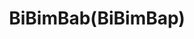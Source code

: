 ---
layout: place
title: "BiBimBab(BiBimBap)"
permalink: /michigan/novi/bibimbab-bibimbap.html
stateAbbr: MI
stateName: Michigan
cityName: Novi
seo:
  name: "BiBimBab(BiBimBap)"
  type: Restaurant
  links: null
description: "Looking for sushi in Novi, Michigan? Check out BiBimBab(BiBimBap) for a delightful Japanese dining experience. Enjoy a variety of sushi and other dishes in a..."
place_id: ChIJjdicEfyuJIgR4bb0K6_HdDQ
photos:
  - name: >-
      places/ChIJjdicEfyuJIgR4bb0K6_HdDQ/photos/AeeoHcL0O1LYp0th5WHb77doSh35sfYnuMPkOO9KyPjAXj6UzZ2obCoQHhd5s5EKyqXNaohEl9yS-69BIapnr5jVBCLY5Kib_Ojumpo1nKrjYbaKGtrQm5At4EAO0yLMkJXZJQmaRH3rF-sP91gyXAzSNzmKrlafbHVUg8i2KdjSMyhSILT-QG53YroCMd9rwZZZOp7r6mH55YntzRgSMF1utPu-sYXasM-NIaxew7Lv60RKJwIey_mwHyhKV1uo9gQ7jedVMPuqxizw8YDfdSCERG_L0eDO49s5alYo7XnGnPVtcw
    widthPx: 800
    heightPx: 800
    authorAttributions:
      - displayName: BiBimBab(BiBimBap)
        uri: https://maps.google.com/maps/contrib/105131649393896995657
        photoUri: >-
          https://lh3.googleusercontent.com/a-/ALV-UjUFAmWdmNh_SPO_ae1b8lT2HKIRw0AAIwTYax2m0sdJdcw0oQc=s100-p-k-no-mo
    flagContentUri: >-
      https://www.google.com/local/imagery/report/?cb_client=maps_api_places.places_api&image_key=!1e10!2sAF1QipN5H87IbrRV0yRuzKgd6qPaK7KsenlHSaKKb4VQ&hl=en-US
    googleMapsUri: >-
      https://www.google.com/maps/place//data=!3m4!1e2!3m2!1sAF1QipN5H87IbrRV0yRuzKgd6qPaK7KsenlHSaKKb4VQ!2e10!4m2!3m1!1s0x8824aefc119cd88d:0x3474c7af2bf4b6e1
  - name: >-
      places/ChIJjdicEfyuJIgR4bb0K6_HdDQ/photos/AeeoHcLxMIIu_Ov3i7qpBIit5pM2LqtOWcDitTuYWpLdQgwVbMyads3-2l5tNYUV3v5yf3ghH998BPBmYS4APIunSlL3uZCKVoXfFTltAR2Fk0o_9jXwWUS_DYTugC510eAHwh0TYCRKric6y6ELC2Mju_0p7bkwECC5IxM_Jfwa00xE0THMGlIMs1XAxXkxyHssI4lMIEuIPCX13CrHAH1MbaLKotuoQOQpRblxUoH2qt8y44wD7mTG57NoNhcn1gf_YLrSzLYJwF7K0Xk2jMPw07AfujrK_qfXqbZSMlCjSmyTRw
    widthPx: 800
    heightPx: 800
    authorAttributions:
      - displayName: BiBimBab(BiBimBap)
        uri: https://maps.google.com/maps/contrib/105131649393896995657
        photoUri: >-
          https://lh3.googleusercontent.com/a-/ALV-UjUFAmWdmNh_SPO_ae1b8lT2HKIRw0AAIwTYax2m0sdJdcw0oQc=s100-p-k-no-mo
    flagContentUri: >-
      https://www.google.com/local/imagery/report/?cb_client=maps_api_places.places_api&image_key=!1e10!2sAF1QipPkQDQqb8EBUs348MdPb5kSB0xyINAQplDKhLle&hl=en-US
    googleMapsUri: >-
      https://www.google.com/maps/place//data=!3m4!1e2!3m2!1sAF1QipPkQDQqb8EBUs348MdPb5kSB0xyINAQplDKhLle!2e10!4m2!3m1!1s0x8824aefc119cd88d:0x3474c7af2bf4b6e1
  - name: >-
      places/ChIJjdicEfyuJIgR4bb0K6_HdDQ/photos/AeeoHcKrgXseGNv02SCFT3RkF3xF8eHrAOkENPFj_CjCtIAfueoP9uRDxK8gjbp5ixxAECjUjUqrA5j_77bV8I_B7XK5MuIzobppoi7pJ9Hp00f3PM1ZKqf_VxkED_gSArZIehS_-GYixVFCUaNj966BJNAlsggCg4a4JWwPQYdKB7IYgwUhKH0ncBMKcYY6xjTHKCSNV7RCcZTyrFjCg0jSSVlr7shOlh7hcIg3MLzDdrmKOYhM8IzyVT4be88ZlKg1GDP0OsgGZRCp9PSLUiuOe1ZeL2tiG9doeCRZlyBo4DrDTg
    widthPx: 800
    heightPx: 800
    authorAttributions:
      - displayName: BiBimBab(BiBimBap)
        uri: https://maps.google.com/maps/contrib/105131649393896995657
        photoUri: >-
          https://lh3.googleusercontent.com/a-/ALV-UjUFAmWdmNh_SPO_ae1b8lT2HKIRw0AAIwTYax2m0sdJdcw0oQc=s100-p-k-no-mo
    flagContentUri: >-
      https://www.google.com/local/imagery/report/?cb_client=maps_api_places.places_api&image_key=!1e10!2sAF1QipNsLo77Q3RwI82VevOjF1xPjGNA-G3v6A66WnxL&hl=en-US
    googleMapsUri: >-
      https://www.google.com/maps/place//data=!3m4!1e2!3m2!1sAF1QipNsLo77Q3RwI82VevOjF1xPjGNA-G3v6A66WnxL!2e10!4m2!3m1!1s0x8824aefc119cd88d:0x3474c7af2bf4b6e1
  - name: >-
      places/ChIJjdicEfyuJIgR4bb0K6_HdDQ/photos/AeeoHcI4FBLxjE-YNUx1-sOJ4LDIganSsYTL1rAe8lX9TzF1sBZg8P20WU_oKKb_wHbK3RJZY8MgZUUFe-OZYqEKbAhXzFuHyRq8fVAX5Wn6Vn3L58VOGniPxu5VjxkIF1KsGoTeJbc98xR_WWcvOh1JY1-xVlQs6QteudOncjyqCBKblGoHKobbkM0WZuTBcxYubYAPy_xOvpVfouul8J5jTGM4v7InIuSSLwX4HDEaDlHPDhi9ahRINKU41tdBciZoE0BC44lcRnLcU_ZFqlsipyI02vspSSbeLumt7Uxys_TOMA
    widthPx: 2944
    heightPx: 1964
    authorAttributions:
      - displayName: BiBimBab(BiBimBap)
        uri: https://maps.google.com/maps/contrib/105131649393896995657
        photoUri: >-
          https://lh3.googleusercontent.com/a-/ALV-UjUFAmWdmNh_SPO_ae1b8lT2HKIRw0AAIwTYax2m0sdJdcw0oQc=s100-p-k-no-mo
    flagContentUri: >-
      https://www.google.com/local/imagery/report/?cb_client=maps_api_places.places_api&image_key=!1e10!2sAF1QipPzpqe3QFj9xQhhsxyfyWuhhYohTAdis4XGxWQb&hl=en-US
    googleMapsUri: >-
      https://www.google.com/maps/place//data=!3m4!1e2!3m2!1sAF1QipPzpqe3QFj9xQhhsxyfyWuhhYohTAdis4XGxWQb!2e10!4m2!3m1!1s0x8824aefc119cd88d:0x3474c7af2bf4b6e1
  - name: >-
      places/ChIJjdicEfyuJIgR4bb0K6_HdDQ/photos/AeeoHcKBg69taYIW_TNAzLBMtxtBY-EepAfLhst9BwcJIPRa-M_5H5q4XrIN40R43LKDB60MxGR9RG-x-hw24P1HouVyPJ8RpIrBis568DCjJGpP00KslwaqQwdITSV8UWXbDpKcmZRc-6yaf6Q19meNdWVt6yA5o-9n3VFHWNsJmav2ny_LlpfXHrJIA5yDBZWpfLC5dUkn2frJ0ilWkSHdp27HbSGxLBxSAfsgy86fkdxnKF3lrZ5ht-OGdU9PJYSV4b04iAV0o2N6CvYvImp_I40nhA_RH6b8CVb9FUxxNinIog
    widthPx: 800
    heightPx: 800
    authorAttributions:
      - displayName: BiBimBab(BiBimBap)
        uri: https://maps.google.com/maps/contrib/105131649393896995657
        photoUri: >-
          https://lh3.googleusercontent.com/a-/ALV-UjUFAmWdmNh_SPO_ae1b8lT2HKIRw0AAIwTYax2m0sdJdcw0oQc=s100-p-k-no-mo
    flagContentUri: >-
      https://www.google.com/local/imagery/report/?cb_client=maps_api_places.places_api&image_key=!1e10!2sAF1QipMOQVWU9NbC1F5OswWife7UxhUs7JT901Ga4rrs&hl=en-US
    googleMapsUri: >-
      https://www.google.com/maps/place//data=!3m4!1e2!3m2!1sAF1QipMOQVWU9NbC1F5OswWife7UxhUs7JT901Ga4rrs!2e10!4m2!3m1!1s0x8824aefc119cd88d:0x3474c7af2bf4b6e1
  - name: >-
      places/ChIJjdicEfyuJIgR4bb0K6_HdDQ/photos/AeeoHcIRrj_GqbYkcgY6k42S8v_ahrnS_OAp0-HKRFpEEseDmyOnzf7tOf1s9YijB3EnLWnKJ-ZmQmf_vUQ6r5D73rNUWJHNgAja2sspWdlQ_hB_cSoTzgsZqmCarIgSFCZZpH-cCjd0C8tk2QCYrrLLk_0HhrWbP0LH3TvIch_9gSXWi2y2h5AMIkyTO5wSaZY46XvlQprniycKzusmjJck2v_8ET0G7jETGX4I50UwSfvb9Zez23MN-de_o_5FklOA0vT1W8EtHQ-5BLmtUrTOnt6TNYLC9-4RWG1BAGnRFfBjzQ
    widthPx: 2944
    heightPx: 1964
    authorAttributions:
      - displayName: BiBimBab(BiBimBap)
        uri: https://maps.google.com/maps/contrib/105131649393896995657
        photoUri: >-
          https://lh3.googleusercontent.com/a-/ALV-UjUFAmWdmNh_SPO_ae1b8lT2HKIRw0AAIwTYax2m0sdJdcw0oQc=s100-p-k-no-mo
    flagContentUri: >-
      https://www.google.com/local/imagery/report/?cb_client=maps_api_places.places_api&image_key=!1e10!2sAF1QipO0XVs8aC67it-J2vviXPgDrNvRnlKxpL2bQm8T&hl=en-US
    googleMapsUri: >-
      https://www.google.com/maps/place//data=!3m4!1e2!3m2!1sAF1QipO0XVs8aC67it-J2vviXPgDrNvRnlKxpL2bQm8T!2e10!4m2!3m1!1s0x8824aefc119cd88d:0x3474c7af2bf4b6e1
  - name: >-
      places/ChIJjdicEfyuJIgR4bb0K6_HdDQ/photos/AeeoHcK983SN_i0vNChu_FuOfIcwkhZ5eBydeSLRO6NEa9JEI4jXmm6zwgtWoS6dX1sY4pqf-iognHbpu9Cp3rqqpkYIwwAGZZmtXweAoI-ux1Z0a1YZTPEl_qfAk4kbBiD8ZMI6HN7Qrr2s5lI1S3gir66rGTJGccfoi-Llf9yWwXOTf9n8OnnmxrmNlf0-K0e9ABVZ6YXtHqZRE5A52d1CGYMP4uo_yMvPU4WfcPAg-HSrFIrXh8ivJj-zcGVORyucIJX5pmtTEC3896jBDfF1W9t1MaAC1nmTbu-8ptT0Lx8Yhp-WLoP4tRJBs9ZgPgNERCJK-Go14p5dzLRgONdt-0yIw-OBquGa0wbfad3iiqPFozQRkQt7G0jUg7A4rACcymdGy9NDX2fj_EXCMuxfhHlfOKu2GEk45c_WP-q9lYBK-VQ
    widthPx: 1920
    heightPx: 1440
    authorAttributions:
      - displayName: Amy T
        uri: https://maps.google.com/maps/contrib/101842994940728200421
        photoUri: >-
          https://lh3.googleusercontent.com/a-/ALV-UjXKPdagMyay5uGA7MqGEvmTPNvoPkKwVwVeAJKWhGad-jG4Yws=s100-p-k-no-mo
    flagContentUri: >-
      https://www.google.com/local/imagery/report/?cb_client=maps_api_places.places_api&image_key=!1e10!2sCIHM0ogKEICAgMCA06al1AE&hl=en-US
    googleMapsUri: >-
      https://www.google.com/maps/place//data=!3m4!1e2!3m2!1sCIHM0ogKEICAgMCA06al1AE!2e10!4m2!3m1!1s0x8824aefc119cd88d:0x3474c7af2bf4b6e1
  - name: >-
      places/ChIJjdicEfyuJIgR4bb0K6_HdDQ/photos/AeeoHcJQftD8r6WwlVav2yXpc0uxH4Qq_qyNM3mIg-mfPLixIuiH-aciJfD7z6HH6FNo7rrPN9uyKQTSxPnttzbWyg6YpOKl0OR2A-0ORFIrCgNB0Ja2rDTZ0Ye1dO2oc8ZofxGvwS4l_4bnI9toRG2T0fZUncXuebYE267FZBjH4OMWKyWAcuZCr1jEWaZ_P0OpZ3mvidqkPr-oc1Wr0Trpo8RUVuyx-RKRZ0CJ-IKTGxz9RWgS9ZlgCPagcknbVF2FwwMmM0ji-4fEhcS2eCbdHAXoPmH2tpcBBjQ6d0EF4ym0ww
    widthPx: 2944
    heightPx: 1964
    authorAttributions:
      - displayName: BiBimBab(BiBimBap)
        uri: https://maps.google.com/maps/contrib/105131649393896995657
        photoUri: >-
          https://lh3.googleusercontent.com/a-/ALV-UjUFAmWdmNh_SPO_ae1b8lT2HKIRw0AAIwTYax2m0sdJdcw0oQc=s100-p-k-no-mo
    flagContentUri: >-
      https://www.google.com/local/imagery/report/?cb_client=maps_api_places.places_api&image_key=!1e10!2sAF1QipNX5VExcnIZf5N3Rr-dmTfSQCNuenfRZKnqkxSv&hl=en-US
    googleMapsUri: >-
      https://www.google.com/maps/place//data=!3m4!1e2!3m2!1sAF1QipNX5VExcnIZf5N3Rr-dmTfSQCNuenfRZKnqkxSv!2e10!4m2!3m1!1s0x8824aefc119cd88d:0x3474c7af2bf4b6e1
  - name: >-
      places/ChIJjdicEfyuJIgR4bb0K6_HdDQ/photos/AeeoHcLI2g-j5fPFgq6Qs1TmIlwX7ZqAYihhztrzNv-SHExfLnyljdFTEV-OCZxaMdlUpiFOROIL5b3e1xjp2wj5bMH29tfnWp5-sH-HsFGW8T81Fkr30vqWATdC3IBEK4dObOy850Fa2YMCH28rMXn36grGlnvKkzQcJqHPB_Pdo1hGAyrtGKjed5mdi0oNLkKC_odo1MNxUl9tjr9L34Xc2Y9TXrAHT8EhqUllzToOdDnIleRKNPLuFSmmfuw0ZV2J0uOB5FFpXgYwVebpZJRtSoHZ3ALSsI0kYBkzhVBqZnRmig
    widthPx: 1236
    heightPx: 1600
    authorAttributions:
      - displayName: BiBimBab(BiBimBap)
        uri: https://maps.google.com/maps/contrib/105131649393896995657
        photoUri: >-
          https://lh3.googleusercontent.com/a-/ALV-UjUFAmWdmNh_SPO_ae1b8lT2HKIRw0AAIwTYax2m0sdJdcw0oQc=s100-p-k-no-mo
    flagContentUri: >-
      https://www.google.com/local/imagery/report/?cb_client=maps_api_places.places_api&image_key=!1e10!2sAF1QipO-EB4G83IO_iPO4xqYoaLYxbVv-s0SUsJQ5AQE&hl=en-US
    googleMapsUri: >-
      https://www.google.com/maps/place//data=!3m4!1e2!3m2!1sAF1QipO-EB4G83IO_iPO4xqYoaLYxbVv-s0SUsJQ5AQE!2e10!4m2!3m1!1s0x8824aefc119cd88d:0x3474c7af2bf4b6e1
  - name: >-
      places/ChIJjdicEfyuJIgR4bb0K6_HdDQ/photos/AeeoHcLIIm_hFFJjMnlW2YyPspxpV0ChB1hNEX9dVpODzR2Utl_rA4xGKyqlIRrIagBhBoLLnnH5oXkbHMZOPBioUS6uDUpzj0qSDj7GLOi_j8d2ufvIC2BwiZLUPJ8cPjrnRUaFObmVQWHmFY2_VZ4IekY6h2YOnlBGj69nSTxpxIPLiZuUPiXk5r7pV_XAN94vUuN8OnrbN_2gxKw6YW0WJ-Dih9TFTj8c8fqk0DlmboHG3fQUbgwXMZZDZusvYkeegwCQh1oXkOorakNtPQeSxIViGv-_xVuKYrz4QBzAFzy02A
    widthPx: 2944
    heightPx: 1964
    authorAttributions:
      - displayName: BiBimBab(BiBimBap)
        uri: https://maps.google.com/maps/contrib/105131649393896995657
        photoUri: >-
          https://lh3.googleusercontent.com/a-/ALV-UjUFAmWdmNh_SPO_ae1b8lT2HKIRw0AAIwTYax2m0sdJdcw0oQc=s100-p-k-no-mo
    flagContentUri: >-
      https://www.google.com/local/imagery/report/?cb_client=maps_api_places.places_api&image_key=!1e10!2sAF1QipOiGy0mwvMNttBrG7j1rAKPvJMxfZ1bDtvCKIXC&hl=en-US
    googleMapsUri: >-
      https://www.google.com/maps/place//data=!3m4!1e2!3m2!1sAF1QipOiGy0mwvMNttBrG7j1rAKPvJMxfZ1bDtvCKIXC!2e10!4m2!3m1!1s0x8824aefc119cd88d:0x3474c7af2bf4b6e1
address: 'Atrium Of Novi, 43155 Main St #300, Novi, MI 48375, USA'
street: 'Atrium Of Novi, 43155 Main St #300'
city: Novi
state: MI
zip: '48375'
country: USA
neighborhood: null
latitude: '42.478362'
longitude: '-83.471354'
accessibility_options:
  wheelchairAccessibleParking: true
  wheelchairAccessibleEntrance: true
  wheelchairAccessibleRestroom: true
  wheelchairAccessibleSeating: true
business_status: OPERATIONAL
name: BiBimBab(BiBimBap)
google_maps_links:
  directionsUri: >-
    https://www.google.com/maps/dir//''/data=!4m7!4m6!1m1!4e2!1m2!1m1!1s0x8824aefc119cd88d:0x3474c7af2bf4b6e1!3e0
  placeUri: https://maps.google.com/?cid=3779865542441350881
  writeAReviewUri: >-
    https://www.google.com/maps/place//data=!4m3!3m2!1s0x8824aefc119cd88d:0x3474c7af2bf4b6e1!12e1
  reviewsUri: >-
    https://www.google.com/maps/place//data=!4m4!3m3!1s0x8824aefc119cd88d:0x3474c7af2bf4b6e1!9m1!1b1
  photosUri: >-
    https://www.google.com/maps/place//data=!4m3!3m2!1s0x8824aefc119cd88d:0x3474c7af2bf4b6e1!10e5
primary_type: Korean Restaurant
opening_hours:
  regular: null
  current: null
secondary_opening_hours:
  regular:
    weekdayDescriptions: null
    type: null
  current:
    weekdayDescriptions: null
    type: null
phone: null
price_level: null
price_range: null
rating: null
rating_count: 0
website: null
reviews: null
parking_options: null
payment_options: null
allow_dogs: null
curbside_pickup: null
delivery: null
dine_in: null
good_for_children: null
good_for_groups: null
good_for_sports: null
live_music: null
menu_for_children: null
outdoor_seating: null
reservable: null
restroom: null
serves_beer: null
serves_breakfast: null
serves_brunch: null
serves_cocktails: null
serves_coffee: null
serves_dinner: null
serves_dessert: null
serves_lunch: null
serves_vegetarian_food: null
serves_wine: null
takeout: null
summary: null

---